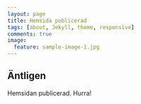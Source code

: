 ```yaml
---
layout: page
title: Hemsida publicerad
tags: [about, Jekyll, theme, responsive]
comments: true
image:
  feature: sample-image-1.jpg
---
```


## Äntligen
Hemsidan publicerad. Hurra!
